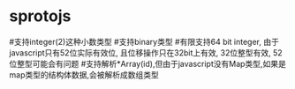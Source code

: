 # sprotojs

#支持integer(2)这种小数类型
#支持binary类型
#有限支持64 bit integer, 由于javascript只有52位实际有效位, 且位移操作只在32bit上有效, 32位整型有效, 52位整型可能会有问题
#支持解析*Array(id),但由于javascript没有Map类型,如果是map类型的结构体数据,会被解析成数组类型
